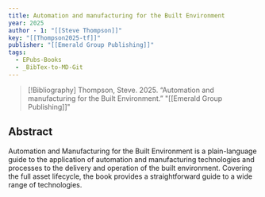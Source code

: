 ```yaml
---
title: Automation and manufacturing for the Built Environment
year: 2025
author - 1: "[[Steve Thompson]]"
key: "[[Thompson2025-tf]]"
publisher: "[[Emerald Group Publishing]]"
tags:
  - EPubs-Books
  - _BibTex-to-MD-Git
---
```


> [!Bibliography]
> Thompson, Steve. 2025. “Automation and manufacturing for the Built Environment.” "[[Emerald Group Publishing]]"

## Abstract
Automation and Manufacturing for the Built Environment is a plain-language guide to the application of automation and manufacturing technologies and processes to the delivery and operation of the built environment. Covering the full asset lifecycle, the book provides a straightforward guide to a wide range of technologies.